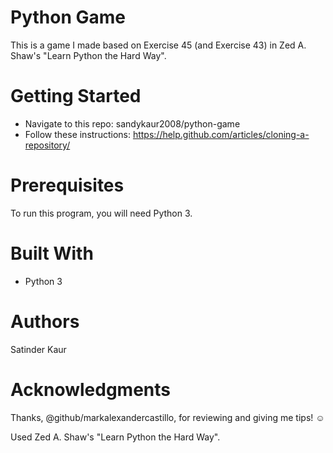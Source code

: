 # Python Game
This is a game I made based on Exercise 45 (and Exercise 43) in Zed A. Shaw's "Learn Python the Hard Way".  

# Getting Started
- Navigate to this repo: sandykaur2008/python-game
- Follow these instructions: https://help.github.com/articles/cloning-a-repository/

# Prerequisites
To run this program, you will need Python 3. 

# Built With
- Python 3

# Authors
Satinder Kaur 

# Acknowledgments
Thanks, @github/markalexandercastillo, for reviewing and giving me tips! :relaxed: 

Used Zed A. Shaw's "Learn Python the Hard Way".
